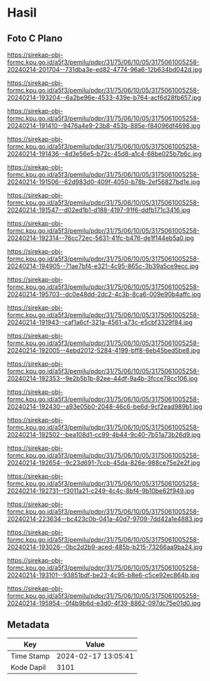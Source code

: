 # Hasil

## Foto C Plano

https://sirekap-obj-formc.kpu.go.id/a5f3/pemilu/pdpr/31/75/06/10/05/3175061005258-20240214-201704--731dba3e-ed82-4774-96a6-12b634bd042d.jpg

https://sirekap-obj-formc.kpu.go.id/a5f3/pemilu/pdpr/31/75/06/10/05/3175061005258-20240214-193204--6a2be96e-4533-439e-b764-acf6d28fb657.jpg

https://sirekap-obj-formc.kpu.go.id/a5f3/pemilu/pdpr/31/75/06/10/05/3175061005258-20240214-191410--9476a4e9-23b8-453b-885e-f84096df4698.jpg

https://sirekap-obj-formc.kpu.go.id/a5f3/pemilu/pdpr/31/75/06/10/05/3175061005258-20240214-191436--4d3e56e5-b72c-45d8-a1c4-68be025b7b6c.jpg

https://sirekap-obj-formc.kpu.go.id/a5f3/pemilu/pdpr/31/75/06/10/05/3175061005258-20240214-191506--62d983d0-409f-4050-b78b-2ef56827bd1e.jpg

https://sirekap-obj-formc.kpu.go.id/a5f3/pemilu/pdpr/31/75/06/10/05/3175061005258-20240214-191547--d02ed1b1-d188-4197-91f6-ddfb171c3416.jpg

https://sirekap-obj-formc.kpu.go.id/a5f3/pemilu/pdpr/31/75/06/10/05/3175061005258-20240214-192314--76cc72ec-5631-41fc-b476-de1f144eb5a0.jpg

https://sirekap-obj-formc.kpu.go.id/a5f3/pemilu/pdpr/31/75/06/10/05/3175061005258-20240214-194905--71ae7bf4-e321-4c95-865c-3b39a5ce9ecc.jpg

https://sirekap-obj-formc.kpu.go.id/a5f3/pemilu/pdpr/31/75/06/10/05/3175061005258-20240214-195703--dc0e48dd-2dc2-4c3b-8ca6-009e90b4affc.jpg

https://sirekap-obj-formc.kpu.go.id/a5f3/pemilu/pdpr/31/75/06/10/05/3175061005258-20240214-191943--caf1a6cf-321a-4561-a73c-e5cbf3329f84.jpg

https://sirekap-obj-formc.kpu.go.id/a5f3/pemilu/pdpr/31/75/06/10/05/3175061005258-20240214-192005--4ebd2012-5284-4199-bff8-6eb45bed5be8.jpg

https://sirekap-obj-formc.kpu.go.id/a5f3/pemilu/pdpr/31/75/06/10/05/3175061005258-20240214-192353--9e2b5b1b-82ee-44df-9a4b-3fcce78cc106.jpg

https://sirekap-obj-formc.kpu.go.id/a5f3/pemilu/pdpr/31/75/06/10/05/3175061005258-20240214-192430--a93e05b0-2048-46c6-be6d-9cf2ead989b1.jpg

https://sirekap-obj-formc.kpu.go.id/a5f3/pemilu/pdpr/31/75/06/10/05/3175061005258-20240214-192502--bea108d1-cc99-4b44-9c40-7b51a73b26d9.jpg

https://sirekap-obj-formc.kpu.go.id/a5f3/pemilu/pdpr/31/75/06/10/05/3175061005258-20240214-192654--9c23d691-7ccb-45da-826e-988ce75e2e2f.jpg

https://sirekap-obj-formc.kpu.go.id/a5f3/pemilu/pdpr/31/75/06/10/05/3175061005258-20240214-192731--f3011a21-c249-4c4c-8bf4-9b10be62f949.jpg

https://sirekap-obj-formc.kpu.go.id/a5f3/pemilu/pdpr/31/75/06/10/05/3175061005258-20240214-223634--bc423c0b-041a-40d7-9709-7dd42a1e4883.jpg

https://sirekap-obj-formc.kpu.go.id/a5f3/pemilu/pdpr/31/75/06/10/05/3175061005258-20240214-193026--0bc2d2b9-aced-485b-b215-73266aa9ba24.jpg

https://sirekap-obj-formc.kpu.go.id/a5f3/pemilu/pdpr/31/75/06/10/05/3175061005258-20240214-193101--93851bdf-be23-4c95-b8e6-c5ce92ec864b.jpg

https://sirekap-obj-formc.kpu.go.id/a5f3/pemilu/pdpr/31/75/06/10/05/3175061005258-20240214-195954--0f4b9b6d-e3d0-4f39-8862-097dc75e01d0.jpg


## Metadata

| Key        | Value               |
| ---------- | ------------------- |
| Time Stamp | 2024-02-17 13:05:41 |
| Kode Dapil | 3101                |



